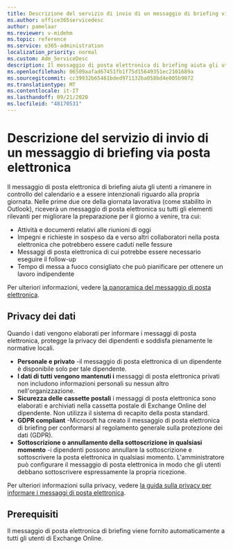 ```yaml
---
title: Descrizione del servizio di invio di un messaggio di briefing via posta elettronica
ms.author: office365servicedesc
author: pamelaar
ms.reviewer: v-midehm
ms.topic: reference
ms.service: o365-administration
localization_priority: normal
ms.custom: Adm_ServiceDesc
description: Il messaggio di posta elettronica di briefing aiuta gli utenti a sfruttare al meglio ogni giorno. Identifica le opportunità tra vari elementi e fornisce promemoria tempestive.
ms.openlocfilehash: 06509aafad67451fb1f75d15649351ec2101689a
ms.sourcegitcommit: cc39932b65461bded971132ba058bd4e005b9072
ms.translationtype: MT
ms.contentlocale: it-IT
ms.lasthandoff: 09/21/2020
ms.locfileid: "48170531"
---
```

# <a name="briefing-email-service-description"></a>Descrizione del servizio di invio di un messaggio di briefing via posta elettronica

Il messaggio di posta elettronica di briefing aiuta gli utenti a rimanere in controllo del calendario e a essere intenzionali riguardo alla propria giornata. Nelle prime due ore della giornata lavorativa (come stabilito in Outlook), riceverà un messaggio di posta elettronica su tutti gli elementi rilevanti per migliorare la preparazione per il giorno a venire, tra cui:

* Attività e documenti relativi alle riunioni di oggi
* Impegni e richieste in sospeso da e verso altri collaboratori nella posta elettronica che potrebbero essere caduti nelle fessure
* Messaggi di posta elettronica di cui potrebbe essere necessario eseguire il follow-up
* Tempo di messa a fuoco consigliato che può pianificare per ottenere un lavoro indipendente

Per ulteriori informazioni, vedere [la panoramica del messaggio di posta elettronica](https://docs.microsoft.com/Briefing/be-overview).

## <a name="data-privacy"></a>Privacy dei dati

Quando i dati vengono elaborati per informare i messaggi di posta elettronica, protegge la privacy dei dipendenti e soddisfa pienamente le normative locali.

* **Personale e privato** -il messaggio di posta elettronica di un dipendente è disponibile solo per tale dipendente.
* **I dati di tutti vengono mantenuti i** messaggi di posta elettronica privati non includono informazioni personali su nessun altro nell'organizzazione.
* **Sicurezza delle cassette postali** i messaggi di posta elettronica sono elaborati e archiviati nella cassetta postale di Exchange Online del dipendente. Non utilizza il sistema di recapito della posta standard.
* **GDPR compliant** -Microsoft ha creato il messaggio di posta elettronica di briefing per conformarsi al regolamento generale sulla protezione dei dati (GDPR).
* **Sottoscrizione o annullamento della sottoscrizione in qualsiasi momento** -i dipendenti possono annullare la sottoscrizione e sottoscrivere la posta elettronica in qualsiasi momento. L'amministratore può configurare il messaggio di posta elettronica in modo che gli utenti debbano sottoscrivere espressamente la propria ricezione.

Per ulteriori informazioni sulla privacy, vedere [la guida sulla privacy per informare i messaggi di posta elettronica](https://docs.microsoft.com/Briefing/be-privacy).

## <a name="prerequisites"></a>Prerequisiti

Il messaggio di posta elettronica di briefing viene fornito automaticamente a tutti gli utenti di Exchange Online.
